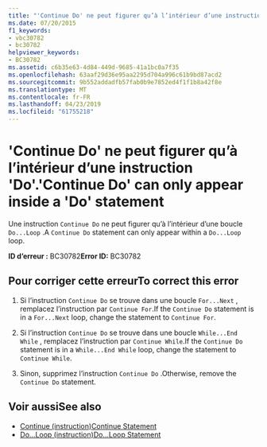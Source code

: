 ```yaml
---
title: "'Continue Do' ne peut figurer qu’à l’intérieur d’une instruction 'Do'."
ms.date: 07/20/2015
f1_keywords:
- vbc30782
- bc30782
helpviewer_keywords:
- BC30782
ms.assetid: c6b35e63-4d84-449d-9685-41a1bc0a7f35
ms.openlocfilehash: 63aaf29d36e95aa2295d704a996c61b9bd87acd2
ms.sourcegitcommit: 9b552addadfb57fab0b9e7852ed4f1f1b8a42f8e
ms.translationtype: MT
ms.contentlocale: fr-FR
ms.lasthandoff: 04/23/2019
ms.locfileid: "61755218"
---
```

# <a name="continue-do-can-only-appear-inside-a-do-statement"></a><span data-ttu-id="e7cd4-102">'Continue Do' ne peut figurer qu’à l’intérieur d’une instruction 'Do'.</span><span class="sxs-lookup"><span data-stu-id="e7cd4-102">'Continue Do' can only appear inside a 'Do' statement</span></span>
<span data-ttu-id="e7cd4-103">Une instruction `Continue Do` ne peut figurer qu’à l’intérieur d’une boucle `Do...Loop` .</span><span class="sxs-lookup"><span data-stu-id="e7cd4-103">A `Continue Do` statement can only appear within a `Do...Loop` loop.</span></span>  
  
 <span data-ttu-id="e7cd4-104">**ID d’erreur :** BC30782</span><span class="sxs-lookup"><span data-stu-id="e7cd4-104">**Error ID:** BC30782</span></span>  
  
## <a name="to-correct-this-error"></a><span data-ttu-id="e7cd4-105">Pour corriger cette erreur</span><span class="sxs-lookup"><span data-stu-id="e7cd4-105">To correct this error</span></span>  
  
1. <span data-ttu-id="e7cd4-106">Si l’instruction `Continue Do` se trouve dans une boucle `For...Next` , remplacez l’instruction par `Continue For`.</span><span class="sxs-lookup"><span data-stu-id="e7cd4-106">If the `Continue Do` statement is in a `For...Next` loop, change the statement to `Continue For`.</span></span>  
  
2. <span data-ttu-id="e7cd4-107">Si l’instruction `Continue Do` se trouve dans une boucle `While...End While` , remplacez l’instruction par `Continue While`.</span><span class="sxs-lookup"><span data-stu-id="e7cd4-107">If the `Continue Do` statement is in a `While...End While` loop, change the statement to `Continue While`.</span></span>  
  
3. <span data-ttu-id="e7cd4-108">Sinon, supprimez l’instruction `Continue Do` .</span><span class="sxs-lookup"><span data-stu-id="e7cd4-108">Otherwise, remove the `Continue Do` statement.</span></span>  
  
## <a name="see-also"></a><span data-ttu-id="e7cd4-109">Voir aussi</span><span class="sxs-lookup"><span data-stu-id="e7cd4-109">See also</span></span>

- [<span data-ttu-id="e7cd4-110">Continue (instruction)</span><span class="sxs-lookup"><span data-stu-id="e7cd4-110">Continue Statement</span></span>](../../visual-basic/language-reference/statements/continue-statement.md)
- [<span data-ttu-id="e7cd4-111">Do...Loop (instruction)</span><span class="sxs-lookup"><span data-stu-id="e7cd4-111">Do...Loop Statement</span></span>](../../visual-basic/language-reference/statements/do-loop-statement.md)
